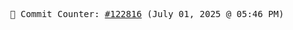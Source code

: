 <p align="center">
    <samp>
        📮 Commit Counter: <a href="https://github.com/Javascript-void0/Javascript-void0/commits/main">#122816</a> (July 01, 2025 @ 05:46 PM)
    </samp>
</p>